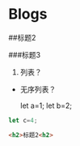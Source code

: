 # Blogs

##标题2

###标题3

1. 列表？

* 无序列表？

    let a=1;
    let b=2;


``` javascript
let c=4;
```
``` html
<h2>标题2<h2>
```
